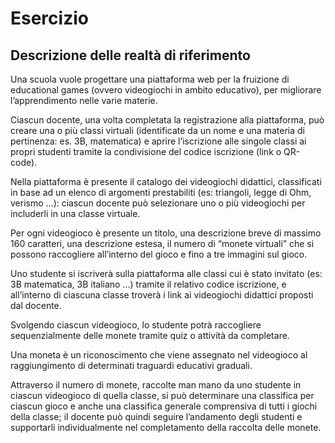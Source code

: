 # Esercizio

## Descrizione delle realtà di riferimento

Una scuola vuole progettare una piattaforma web per la fruizione di educational games (ovvero videogiochi in ambito educativo), per migliorare l’apprendimento nelle varie materie.

Ciascun docente, una volta completata la registrazione alla piattaforma, può creare una o più classi virtuali (identificate da un nome e una materia di pertinenza: es. 3B, matematica) e aprire l’iscrizione alle singole classi ai propri studenti tramite la condivisione del codice iscrizione (link o QR-code).

Nella piattaforma è presente il catalogo dei videogiochi didattici, classificati in base ad un elenco di argomenti prestabiliti (es: triangoli, legge di Ohm, verismo …): ciascun docente può selezionare uno o più videogiochi per includerli in una classe virtuale.

Per ogni videogioco è presente un titolo, una descrizione breve di massimo 160 caratteri, una descrizione estesa, il numero di “monete virtuali” che si possono raccogliere all’interno del gioco e fino a tre immagini sul gioco.

Uno studente si iscriverà sulla piattaforma alle classi cui è stato invitato (es: 3B matematica, 3B italiano ...) tramite il relativo codice iscrizione, e all’interno di ciascuna classe troverà i link ai videogiochi didattici proposti dal docente.

Svolgendo ciascun videogioco, lo studente potrà raccogliere sequenzialmente delle monete tramite quiz o attività da completare.

Una moneta è un riconoscimento che viene assegnato nel videogioco al raggiungimento di determinati traguardi educativi graduali.

Attraverso il numero di monete, raccolte man mano da uno studente in ciascun videogioco di quella classe, si può determinare una classifica per ciascun gioco e anche una classifica generale comprensiva di tutti i giochi della classe; il docente può quindi seguire l’andamento degli studenti e supportarli individualmente nel completamento della raccolta delle monete.

